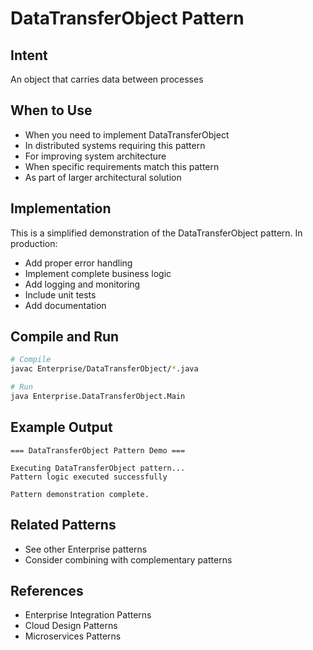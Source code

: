 # DataTransferObject Pattern

## Intent
An object that carries data between processes

## When to Use
- When you need to implement DataTransferObject
- In distributed systems requiring this pattern
- For improving system architecture
- When specific requirements match this pattern
- As part of larger architectural solution

## Implementation
This is a simplified demonstration of the DataTransferObject pattern. In production:
- Add proper error handling
- Implement complete business logic
- Add logging and monitoring
- Include unit tests
- Add documentation

## Compile and Run
```bash
# Compile
javac Enterprise/DataTransferObject/*.java

# Run
java Enterprise.DataTransferObject.Main
```

## Example Output
```
=== DataTransferObject Pattern Demo ===

Executing DataTransferObject pattern...
Pattern logic executed successfully

Pattern demonstration complete.
```

## Related Patterns
- See other Enterprise patterns
- Consider combining with complementary patterns

## References
- Enterprise Integration Patterns
- Cloud Design Patterns
- Microservices Patterns
